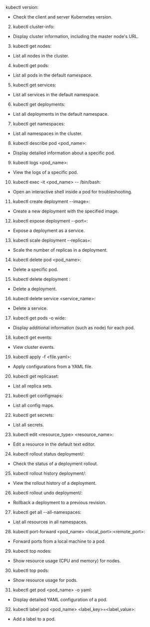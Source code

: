 kubectl version:
 - Check the client and server Kubernetes version.

2. kubectl cluster-info:
 - Display cluster information, including the master node's URL.

3. kubectl get nodes:
 - List all nodes in the cluster.

4. kubectl get pods:
 - List all pods in the default namespace.

5. kubectl get services:
 - List all services in the default namespace.

6. kubectl get deployments:
 - List all deployments in the default namespace.

7. kubectl get namespaces:
 - List all namespaces in the cluster.

8. kubectl describe pod <pod_name>:
 - Display detailed information about a specific pod.

9. kubectl logs <pod_name>:
 - View the logs of a specific pod.

10. kubectl exec -it <pod_name> -- /bin/bash:
 - Open an interactive shell inside a pod for troubleshooting.

11. kubectl create deployment <name> --image=<image>:
 - Create a new deployment with the specified image.

12. kubectl expose deployment <name> --port=<port>:
 - Expose a deployment as a service.

13. kubectl scale deployment <name> --replicas=<num>:
 - Scale the number of replicas in a deployment.

14. kubectl delete pod <pod_name>:
 - Delete a specific pod.

15. kubectl delete deployment <name>:
 - Delete a deployment.

16. kubectl delete service <service_name>:
 - Delete a service.

17. kubectl get pods -o wide:
 - Display additional information (such as node) for each pod.

18. kubectl get events:
 - View cluster events.

19. kubectl apply -f <file.yaml>:
 - Apply configurations from a YAML file.

20. kubectl get replicaset:
 - List all replica sets.

21. kubectl get configmaps:
 - List all config maps.

22. kubectl get secrets:
 - List all secrets.

23. kubectl edit <resource_type> <resource_name>:
 - Edit a resource in the default text editor.

24. kubectl rollout status deployment/<name>:
 - Check the status of a deployment rollout.

25. kubectl rollout history deployment/<name>:
 - View the rollout history of a deployment.

26. kubectl rollout undo deployment/<name>:
 - Rollback a deployment to a previous revision.

27. kubectl get all --all-namespaces:
 - List all resources in all namespaces.

28. kubectl port-forward <pod_name> <local_port>:<remote_port>:
 - Forward ports from a local machine to a pod.

29. kubectl top nodes:
 - Show resource usage (CPU and memory) for nodes.

30. kubectl top pods:
 - Show resource usage for pods.

31. kubectl get pod <pod_name> -o yaml:
 - Display detailed YAML configuration of a pod.

32. kubectl label pod <pod_name> <label_key>=<label_value>:
 - Add a label to a pod.

